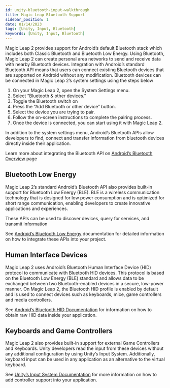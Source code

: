 ```yaml
---
id: unity-bluetooth-input-walkthrough
title: Magic Leap Bluetooth Support
sidebar_position: 1
date: 01/14/2023
tags: [Unity, Input, Bluetooth]
keywords: [Unity, Input, Bluetooth]
---
```


Magic Leap 2 provides support for Android’s default Bluetooth stack which includes both Classic Bluetooth and Bluetooth Low Energy. Using Bluetooth, Magic Leap 2 can create personal area networks to send and receive data with nearby Bluetooth devices. Integration with Android’s standard Bluetooth API means that users can connect existing Bluetooth devices that are supported on Android without any modification. Bluetooth devices can be connected in Magic Leap 2’s system settings using the steps below

1. On your Magic Leap 2, open the System Settings menu.
2. Select “Bluetooth & other devices.”
3. Toggle the Bluetooth switch on
4. Press the “Add Bluetooth or other device” button.
5. Select the device you are trying to pair.
6. Follow the on-screen instructions to complete the pairing process.
7. Once the device is connected, you can start using it with Magic Leap 2.

In addition to the system settings menu, Android’s Bluetooth APIs allow developers to find, connect and transfer information from bluetooth devices directly inside their application.

Learn more about integrating the Bluetooth API on [Android’s Bluetooth Overview](https://developer.android.com/guide/topics/connectivity/bluetooth) page

## Bluetooth Low Energy

Magic Leap 2’s standard Android’s Bluetooth API also provides built-in support for Bluetooth Low Energy (BLE). BLE is a wireless communication technology that is designed for low power consumption and is optimized for short range communication, enabling developers to create innovative applications and experiences.

These APIs can be used to discover devices, query for services, and transmit information

See [Android’s Bluetooth Low Energy](https://developer.android.com/guide/topics/connectivity/bluetooth/ble-overview) documentation for detailed information on how to integrate these APIs into your project.

## Human Interface Devices

Magic Leap 2 uses Android’s Bluetooth Human Interface Device (HID) protocol to communicate with Bluetooth HID devices. This protocol is based on the Bluetooth Low Energy (BLE) standard and allows data to be exchanged between two Bluetooth-enabled devices in a secure, low-power manner. On Magic Leap 2, the Bluetooth HID profile is enabled by default and is used to connect devices such as keyboards, mice, game controllers and media controllers.

See [Android’s Bluetooth HID Documentation](https://developer.android.com/reference/android/bluetooth/BluetoothHidDevice) for information on how to obtain raw HID data inside your application.

## Keyboards and Game Controllers

Magic Leap 2 also provides built-in support for external Game Controllers and Keyboards. Unity developers read the input from these devices without any additional configuration by using Unity’s Input System. Additionally, keyboard input can be used in any application as an alternative to the virtual keyboard.

See [Unity’s Input System Documentation](https://docs.unity3d.com/Packages/com.unity.inputsystem@1.0/manual/index.html) for more information on how to add controller support into your application.
